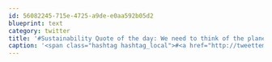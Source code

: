 ```yaml
---
id: 56082245-715e-4725-a9de-e0aa592b05d2
blueprint: text
category: twitter
title: '#Sustainability Quote of the day: We need to think of the planet in terms of a community not, a commodity #TEDxOKCollege'
caption: '<span class="hashtag hashtag_local">#<a href="http://tweettemp.darylchymko.ca/?tag=sustainability">Sustainability</a> Quote of the day: We need to think of the planet in terms of a community not, a commodity <span class="hashtag hashtag_local">#<a href="http://tweettemp.darylchymko.ca/?tag=tedxokcollege">TEDxOKCollege</a>'
---
```

